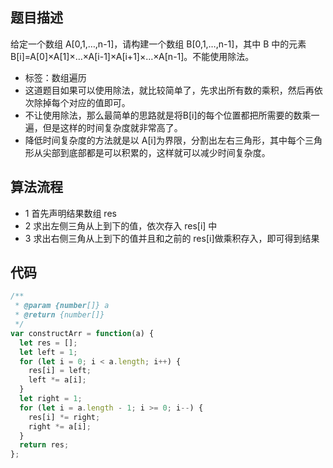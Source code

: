 ## 题目描述
给定一个数组 A[0,1,…,n-1]，请构建一个数组 B[0,1,…,n-1]，其中 B 中的元素 B[i]=A[0]×A[1]×…×A[i-1]×A[i+1]×…×A[n-1]。不能使用除法。

- 标签：数组遍历
- 这道题目如果可以使用除法，就比较简单了，先求出所有数的乘积，然后再依次除掉每个对应的值即可。
- 不让使用除法，那么最简单的思路就是将B[i]的每个位置都把所需要的数乘一遍，但是这样的时间复杂度就非常高了。
- 降低时间复杂度的方法就是以 A[i]为界限，分割出左右三角形，其中每个三角形从尖部到底部都是可以积累的，这样就可以减少时间复杂度。


## 算法流程
- 1 首先声明结果数组 res
- 2 求出左侧三角从上到下的值，依次存入 res[i] 中
- 3 求出右侧三角从上到下的值并且和之前的 res[i]做乘积存入，即可得到结果

## 代码

```js
/**
 * @param {number[]} a
 * @return {number[]}
 */
var constructArr = function(a) {
  let res = [];
  let left = 1;
  for (let i = 0; i < a.length; i++) {
    res[i] = left;
    left *= a[i];
  } 
  let right = 1;
  for (let i = a.length - 1; i >= 0; i--) {
    res[i] *= right;
    right *= a[i];
  }
  return res;
};
```

